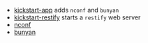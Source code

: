 * [kickstart-app](https://https://github.com/AndreasPizsa/kickstart-app) adds `nconf` and `bunyan`
* [kickstart-restify](https://https://github.com/AndreasPizsa/kickstart-restify) starts a `restify` web server
* [nconf](https://github.com/flatiron/nconf)
* [bunyan](https://github.com/trentm/node-bunyan)